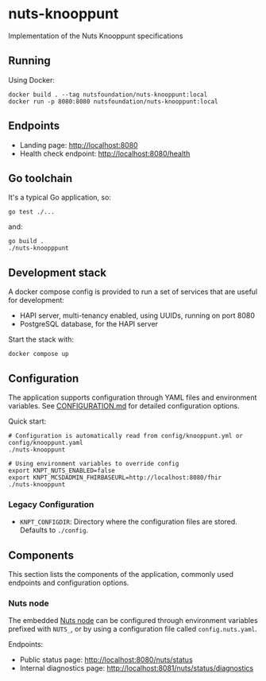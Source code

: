 # nuts-knooppunt

Implementation of the Nuts Knooppunt specifications

## Running

Using Docker:

```shell
docker build . --tag nutsfoundation/nuts-knooppunt:local
docker run -p 8080:8080 nutsfoundation/nuts-knooppunt:local
```

## Endpoints

- Landing page: [http://localhost:8080](http://localhost:8080)
- Health check endpoint: [http://localhost:8080/health](http://localhost:8080/health)

## Go toolchain

It's a typical Go application, so:

```shell
go test ./...
```

and:

```shell
go build .
./nuts-knoopppunt
```

## Development stack

A docker compose config is provided to run a set of services that are useful for development:

- HAPI server, multi-tenancy enabled, using UUIDs, running on port 8080
- PostgreSQL database, for the HAPI server

Start the stack with:

```shell
docker compose up
```

## Configuration

The application supports configuration through YAML files and environment variables. See [CONFIGURATION.md](CONFIGURATION.md) for detailed configuration options.

Quick start:

```shell
# Configuration is automatically read from config/knooppunt.yml or config/knooppunt.yaml
./nuts-knooppunt

# Using environment variables to override config
export KNPT_NUTS_ENABLED=false
export KNPT_MCSDADMIN_FHIRBASEURL=http://localhost:8080/fhir
./nuts-knooppunt
```

### Legacy Configuration

- `KNPT_CONFIGDIR`: Directory where the configuration files are stored. Defaults to `./config`.

## Components

This section lists the components of the application, commonly used endpoints and configuration options.

### Nuts node
The embedded [Nuts node](https://github.com/nuts-foundation/nuts-node) can be configured through environment variables prefixed with `NUTS_`, or by using a configuration file called `config.nuts.yaml`.

Endpoints:
- Public status page: [http://localhost:8080/nuts/status](http://localhost:8080/nuts/status)
- Internal diagnostics page: [http://localhost:8081/nuts/status/diagnostics](http://localhost:8081/nuts/status/diagnostics)
